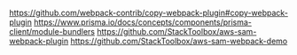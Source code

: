 https://github.com/webpack-contrib/copy-webpack-plugin#copy-webpack-plugin
https://www.prisma.io/docs/concepts/components/prisma-client/module-bundlers
https://github.com/StackToolbox/aws-sam-webpack-plugin
https://github.com/StackToolbox/aws-sam-webpack-demo






